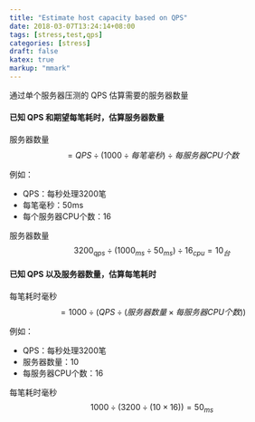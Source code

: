 ```yaml
---
title: "Estimate host capacity based on QPS"
date: 2018-03-07T13:24:14+08:00
tags: [stress,test,qps]
categories: [stress]
draft: false
katex: true
markup: "mmark"
---
```


通过单个服务器压测的 QPS 估算需要的服务器数量 

#### 已知 QPS 和期望每笔耗时，估算服务器数量

服务器数量 $$ = QPS \div (1000 \div 每笔毫秒) \div 每服务器CPU个数 $$

例如：

* QPS：每秒处理3200笔
* 每笔毫秒：50ms
* 每个服务器CPU个数：16

服务器数量 $$ 3200_{qps} \div (1000_{ms} \div 50_{ms}) \div 16_{cpu} = 10_{台} $$

#### 已知 QPS 以及服务器数量，估算每笔耗时

每笔耗时毫秒 $$ = 1000 \div ( QPS \div ( 服务器数量 \times 每服务器CPU个数 ) ) $$

例如：

* QPS：每秒处理3200笔
* 服务器数量：10
* 每服务器CPU个数：16

每笔耗时毫秒 $$ 1000 \div ( 3200 \div ( 10 \times 16 ) ) = 50_{ms}$$

